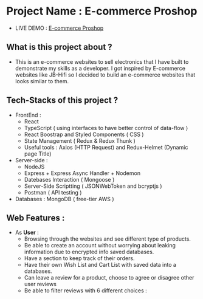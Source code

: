 # Project Name : E-commerce Proshop 
- LIVE DEMO : [E-commerce Proshop](https://proshop-tris.herokuapp.com/)

## What is this project about ?
- This is an e-commerce websites to sell electronics that I have built to demonstrate my skills as a developer. I got inspired by E-commerce websites like JB-Hifi so I decided to build an e-commerce websites that looks similar to them.

## Tech-Stacks of this project ? 
- FrontEnd : 
  - React 
  - TypeScript ( using interfaces to have better control of data-flow ) 
  - React Boostrap and Styled Components ( CSS )
  - State Management ( Redux & Redux Thunk )
  - Useful tools : Axios (HTTP Request) and Redux-Helmet (Dynamic page Title)
- Server-side :  
  - NodeJS
  - Express + Express Async Handler + Nodemon
  - Datebases Interaction ( Mongoose )
  - Server-Side Scriptting ( JSONWebToken and bcryptjs )
  - Postman ( API testing ) 
 - Databases : MongoDB ( free-tier AWS )
 
## Web Features :
- As **User** : 
  - Browsing through the websites and see different type of products.
  - Be able to create an account without worrying about leaking information due to encrypted info saved databases.
  - Have a section to keep track of their orders.
  - Have their own Wish List and Cart List with saved data into a databases.
  - Can leave a review for a product, choose to agree or disagree other user reviews 
  - Be able to filter reviews with 6 different choices : 
  
